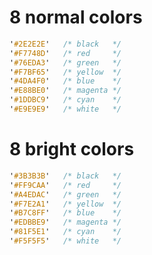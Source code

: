 8 normal colors
=====================
```css
'#2E2E2E'	/* black   */
'#F7748D'	/* red     */
'#76EDA3'	/* green   */
'#F7BF65'	/* yellow  */
'#4DA4F0'	/* blue    */
'#E88BE0'	/* magenta */
'#1DDBC9'	/* cyan    */
'#E9E9E9'	/* white   */
```

8 bright colors
=====================
```css
'#3B3B3B'	/* black   */
'#FF9CAA'	/* red     */
'#A4EDAC'	/* green   */
'#F7E2A1'	/* yellow  */
'#B7C8FF'	/* blue    */
'#EDBBE9'	/* magenta */
'#81F5E1'	/* cyan    */
'#F5F5F5'	/* white   */
```
